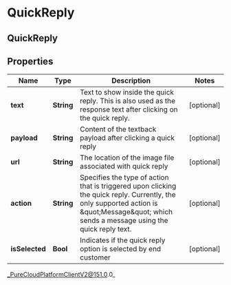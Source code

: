 # QuickReply

## QuickReply

## Properties

|Name | Type | Description | Notes|
|------------ | ------------- | ------------- | -------------|
| **text** | **String** | Text to show inside the quick reply. This is also used as the response text after clicking on the quick reply. | [optional] |
| **payload** | **String** | Content of the textback payload after clicking a quick reply | [optional] |
| **url** | **String** | The location of the image file associated with quick reply | [optional] |
| **action** | **String** | Specifies the type of action that is triggered upon clicking the quick reply. Currently, the only supported action is \&quot;Message\&quot; which sends a message using the quick reply text. | [optional] |
| **isSelected** | **Bool** | Indicates if the quick reply option is selected by end customer | [optional] |



_PureCloudPlatformClientV2@151.0.0_
